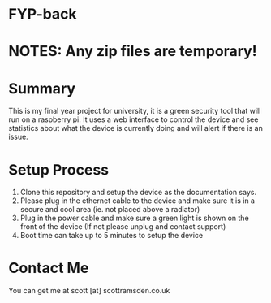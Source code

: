 FYP-back
========
NOTES:
Any zip files are temporary!
========
Summary
========
This is my final year project for university, it is a green security tool that will run on a raspberry pi. It uses a web interface to control the device and see statistics about what the device is currently doing and will alert if there is an issue.

Setup Process
========
1. Clone this repository and setup the device as the documentation says.
2. Please plug in the ethernet cable to the device and make sure it is in a secure and cool area (ie. not placed above a radiator)
3. Plug in the power cable and make sure a green light is shown on the front of the device (If not please unplug and contact support)
4. Boot time can take up to 5 minutes to setup the device

Contact Me
========
You can get me at scott [at] scottramsden.co.uk
